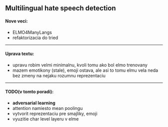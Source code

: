 ## Multilingual hate speech detection

#### Nove veci:
- ELMO4ManyLangs
- refaktorizacia do tried
***
#### Uprava textu: 
- upravu robim velmi minimalnu, kvoli tomu ako bol elmo trenovany
- mazem emotikony (stale), emoji ostava, ale asi to tomu elmu vela neda bez zmeny na nejaku rozumnu reprezentaciu
***
#### TODO(v tomto poradi): 
- **adversarial learning**
- attention namiesto mean poolingu
- vytvorit reprezentaciu pre smajliky, emoji
- vyuzitie char level layeru v elme

